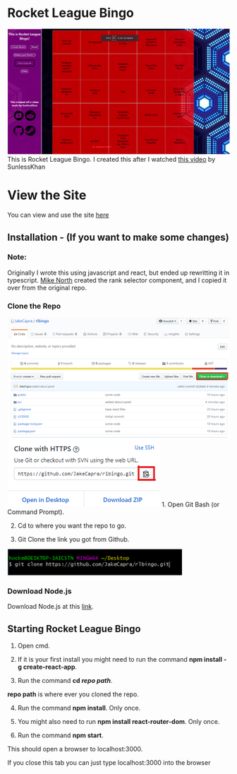 # Rocket League Bingo
<img src="./readmePictures/home.png" alt="Home page">
This is Rocket League Bingo. I created this after I watched <a href=https://www.youtube.com/watch?v=-3aVf_LilUc">this video</a> by SunlessKhan

# View the Site
You can view and use the site [here](https://jakecapra.github.io/rlbingo/)

## Installation - (If you want to make some changes)
### Note:
Originally I wrote this using javascript and react, but ended up rewritting it in typescript.
<a href="https://github.com/Mikesnorth">Mike North</a> created the rank selector component, and I copied it over from the original repo.

### Clone the Repo
<img src="./readmePictures/img1.png" alt="GitHub Clone">
<img src="./readmePictures/img2.png" alt="GitHub Copy">
1. Open Git Bash (or Command Prompt).

2. Cd to where you want the repo to go.

3. Git Clone the link you got from Github.
<img src="./readmePictures/clone.png" alt="GitHub Clone">

### Download Node.js
Download Node.js at this <a href="https://nodejs.org/en/">link</a>.

## Starting Rocket League Bingo

1. Open cmd.

2. If it is your first install you might need to run the command **npm install -g create-react-app**. 

3. Run the command **cd _repo path_**. 

**repo path** is where ever you cloned the repo.

4. Run the command **npm install**. Only once.

5. You might also need to run **npm install react-router-dom**. Only once.

6. Run the command **npm start**.

This should open a browser to localhost:3000.

If you close this tab you can just type localhost:3000 into the browser